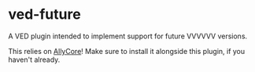 # ved-future

A VED plugin intended to implement support for future VVVVVV versions.

This relies on [AllyCore](https://github.com/AllyTally/ved-allycore)! Make sure to install it alongside this plugin, if you haven't already.
